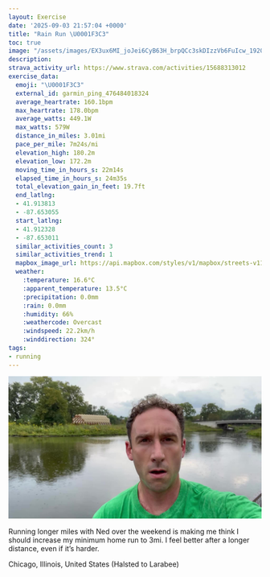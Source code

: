 ```yaml
---
layout: Exercise
date: '2025-09-03 21:57:04 +0000'
title: "Rain Run \U0001F3C3"
toc: true
image: "/assets/images/EX3ux6MI_joJei6CyB63H_brpQCc3skDIzzVb6FuIcw_1920x1080.jpg.jpeg"
description:
strava_activity_url: https://www.strava.com/activities/15688313012
exercise_data:
  emoji: "\U0001F3C3"
  external_id: garmin_ping_476484018324
  average_heartrate: 160.1bpm
  max_heartrate: 178.0bpm
  average_watts: 449.1W
  max_watts: 579W
  distance_in_miles: 3.01mi
  pace_per_mile: 7m24s/mi
  elevation_high: 180.2m
  elevation_low: 172.2m
  moving_time_in_hours_s: 22m14s
  elapsed_time_in_hours_s: 24m35s
  total_elevation_gain_in_feet: 19.7ft
  end_latlng:
  - 41.913813
  - -87.653055
  start_latlng:
  - 41.912328
  - -87.653011
  similar_activities_count: 3
  similar_activities_trend: 1
  mapbox_image_url: https://api.mapbox.com/styles/v1/mapbox/streets-v11/static/path-5+787af2-1.0(wgy~Fhl~uOEmBBaAKkCCwDGcABg%40Ec%40DwE%3F%5BIyA%40cCBq%40AUBkEAiDEUOECCu%40%3Fi%40DGCCw%40CKC_%40%40c%40ImA%3F_%40Gm%40%3F%5BDQKkA%3FSDuC%3FaBBsAKw%40Aq%40Is%40Ak%40%3F_BA%7BAEa%40BgAGeA%40aAFe%40%40WM%7BDDcCAi%40%40kAIa%40ViBCmAEa%40Qk%40EAUBe%40AK%40g%40T%5BTOFw%40%40m%40LUBy%40%60%40M%40C%3FKSKAU%40QSK%3FWPOPq%40f%40_BU%5DAWPWVe%40JSJILEXIJe%40%40SCMGa%40a%40CGBMFKRGXO%60%40k%40HBVTJD%60%40MZBRABAFMDOP%5DnAi%40PMB%5BKs%40Cs%40HcACg%40RKPGl%40%40NHD%40f%40M%5EED%40HFb%40xCJTLPDJBbCBDPJFJDf%40%5E%7C%40RrAz%40%7CDDDNHLAX%40LAv%40%3FDJB%60%40A%60%40D%5CFxBAp%40%40XEzBNnF%40p%40Eb%40JjBK%7C%40BZLp%40DhAAjBDx%40Ap%40%40%7CCHpBAdA%40tA%40FJ%40vA%3FDDBVEbCF%60ABfAC%5EBrBAxDFbDArAD%60%40%40jBA%60%40%3Fz%40%40%5ECtALtAIh%40Bd%40%3FpA),pin-s-s+e5b22e(-87.65141,41.91372),pin-s-f+89ae00(-87.65109000000002,41.91387)/auto/800x800?access_token=pk.eyJ1Ijoiam9zaGJlY2ttYW4iLCJhIjoiY205eWR2aDd1MWZ6djJrbXc4a3M0bWZleiJ9.XiG9OWkNcZk2QzjJbxLB4A
  weather:
    :temperature: 16.6°C
    :apparent_temperature: 13.5°C
    :precipitation: 0.0mm
    :rain: 0.0mm
    :humidity: 66%
    :weathercode: Overcast
    :windspeed: 22.2km/h
    :winddirection: 324°
tags:
- running
---
```


![Rain Run](/assets/images/EX3ux6MI_joJei6CyB63H_brpQCc3skDIzzVb6FuIcw_1920x1080.jpg.jpeg)

Running longer miles with Ned over the weekend is making me think I should increase my minimum home run to 3mi. I feel better after a longer distance, even if it’s harder.

Chicago, Illinois, United States (Halsted to Larabee)
